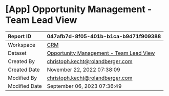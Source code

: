 



# [App] Opportunity Management - Team Lead View

|Report ID|047afb7d-8f05-401b-b1ca-b9d71f909388|
| :--- | :--- |
|Workspace|[CRM](../Workspaces/CRM.md)|
|Dataset|[Opportunity Management - Team Lead View](../Datasets/Opportunity-Management---Team-Lead-View.md)|
|Created By|christoph.kecht@rolandberger.com|
|Created Date|November 22, 2022 07:38:09|
|Modified By|christoph.kecht@rolandberger.com|
|Modified Date|September 06, 2023 07:36:49|
